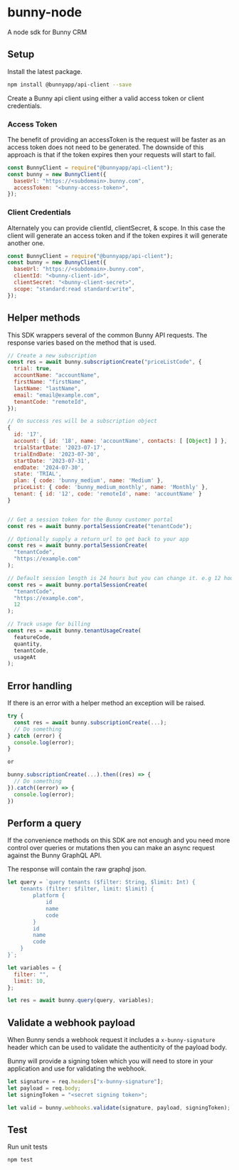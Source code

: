 # bunny-node

A node sdk for Bunny CRM

## Setup

Install the latest package.

```sh
npm install @bunnyapp/api-client --save
```

Create a Bunny api client using either a valid access token or client credentials.

### Access Token

The benefit of providing an accessToken is the request will be faster as an access token does not need to be generated. The
downside of this approach is that if the token expires then your requests will start to fail.

```js
const BunnyClient = require("@bunnyapp/api-client");
const bunny = new BunnyClient({
  baseUrl: "https://<subdomain>.bunny.com",
  accessToken: "<bunny-access-token>",
});
```

### Client Credentials

Alternately you can provide clientId, clientSecret, & scope. In this case the client will generate an access token and if the token expires it will generate another one.

```js
const BunnyClient = require("@bunnyapp/api-client");
const bunny = new BunnyClient({
  baseUrl: "https://<subdomain>.bunny.com",
  clientId: "<bunny-client-id>",
  clientSecret: "<bunny-client-secret>",
  scope: "standard:read standard:write",
});
```

## Helper methods

This SDK wrappers several of the common Bunny API requests. The response varies based on the method that is used.

```js
// Create a new subscription
const res = await bunny.subscriptionCreate("priceListCode", {
  trial: true,
  accountName: "accountName",
  firstName: "firstName",
  lastName: "lastName",
  email: "email@example.com",
  tenantCode: "remoteId",
});

// On success res will be a subscription object
{
  id: '17',
  account: { id: '18', name: 'accountName', contacts: [ [Object] ] },
  trialStartDate: '2023-07-17',
  trialEndDate: '2023-07-30',
  startDate: '2023-07-31',
  endDate: '2024-07-30',
  state: 'TRIAL',
  plan: { code: 'bunny_medium', name: 'Medium' },
  priceList: { code: 'bunny_medium_monthly', name: 'Monthly' },
  tenant: { id: '12', code: 'remoteId', name: 'accountName' }
}


// Get a session token for the Bunny customer portal
const res = await bunny.portalSessionCreate("tenantCode");

// Optionally supply a return url to get back to your app
const res = await bunny.portalSessionCreate(
  "tenantCode",
  "https://example.com"
);

// Default session length is 24 hours but you can change it. e.g 12 hours
const res = await bunny.portalSessionCreate(
  "tenantCode",
  "https://example.com",
  12
);

// Track usage for billing
const res = await bunny.tenantUsageCreate(
  featureCode,
  quantity,
  tenantCode,
  usageAt
);
```

## Error handling

If there is an error with a helper method an exception will be raised.

```js
try {
  const res = await bunny.subscriptionCreate(...);
  // Do something
} catch (error) {
  console.log(error);
}

or

bunny.subscriptionCreate(...).then((res) => {
  // Do something
}).catch((error) => {
  console.log(error);
})
```

## Perform a query

If the convenience methods on this SDK are not enough and you need more control over queries or mutations then you can make an async request against the Bunny GraphQL API.

The response will contain the raw graphql json.

```js
let query = `query tenants ($filter: String, $limit: Int) {
    tenants (filter: $filter, limit: $limit) {
        platform {
            id
            name
            code
        }
        id
        name
        code
    }
}`;

let variables = {
  filter: "",
  limit: 10,
};

let res = await bunny.query(query, variables);
```

## Validate a webhook payload

When Bunny sends a webhook request it includes a `x-bunny-signature` header which can be used to validate the authenticity of the payload body.

Bunny will provide a signing token which you will need to store in your application and use for validating the webhook.

```js
let signature = req.headers["x-bunny-signature"];
let payload = req.body;
let signingToken = "<secret signing token>";

let valid = bunny.webhooks.validate(signature, payload, signingToken);
```

## Test

Run unit tests

```sh
npm test
```
